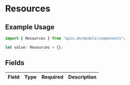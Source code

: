 # Resources

## Example Usage

```typescript
import { Resources } from "apis.do/models/components";

let value: Resources = {};
```

## Fields

| Field       | Type        | Required    | Description |
| ----------- | ----------- | ----------- | ----------- |